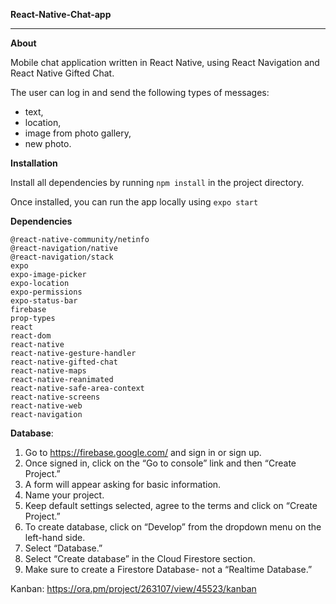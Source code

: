 <p class="has-line-data" data-line-start="0" data-line-end="1"><strong>React-Native-Chat-app</strong></p>
<hr>
<p class="has-line-data" data-line-start="5" data-line-end="6"><strong>About</strong></p>
<p class="has-line-data" data-line-start="7" data-line-end="8">Mobile chat application written in React Native, using React Navigation and React Native Gifted Chat.</p>
<p class="has-line-data" data-line-start="9" data-line-end="10">The user can log in and send the following types of messages:</p>
<ul>
<li class="has-line-data" data-line-start="10" data-line-end="11">text,</li>
<li class="has-line-data" data-line-start="11" data-line-end="12">location,</li>
<li class="has-line-data" data-line-start="12" data-line-end="13">image from photo gallery,</li>
<li class="has-line-data" data-line-start="13" data-line-end="14">new photo.</li>
</ul>
<p class="has-line-data" data-line-start="16" data-line-end="17"><strong>Installation</strong></p>
<p class="has-line-data" data-line-start="18" data-line-end="19">Install all dependencies by running <code>npm install</code> in the project directory.</p>
<p class="has-line-data" data-line-start="20" data-line-end="21">Once installed, you can run the app locally using <code>expo start</code></p>
<p class="has-line-data" data-line-start="22" data-line-end="23"><strong>Dependencies</strong></p>
<pre><code class="has-line-data" data-line-start="25" data-line-end="47">@react-native-community/netinfo
@react-navigation/native
@react-navigation/stack
expo
expo-image-picker
expo-location
expo-permissions
expo-status-bar
firebase
prop-types
react
react-dom
react-native
react-native-gesture-handler
react-native-gifted-chat
react-native-maps
react-native-reanimated
react-native-safe-area-context
react-native-screens
react-native-web
react-navigation
</code></pre>
<p class="has-line-data" data-line-start="48" data-line-end="49"><strong>Database</strong>:</p>
<ol>
<li class="has-line-data" data-line-start="49" data-line-end="50">Go to <a href="https://firebase.google.com/">https://firebase.google.com/</a> and sign in or sign up.</li>
<li class="has-line-data" data-line-start="50" data-line-end="51">Once signed in, click on the “Go to console” link and then “Create Project.”</li>
<li class="has-line-data" data-line-start="51" data-line-end="52">A form will appear asking for basic information.</li>
<li class="has-line-data" data-line-start="52" data-line-end="53">Name your project.</li>
<li class="has-line-data" data-line-start="53" data-line-end="54">Keep default settings selected, agree to the terms and click on “Create Project.”</li>
<li class="has-line-data" data-line-start="54" data-line-end="55">To create database, click on “Develop” from the dropdown menu on the left-hand side.</li>
<li class="has-line-data" data-line-start="55" data-line-end="56">Select “Database.”</li>
<li class="has-line-data" data-line-start="56" data-line-end="57">Select “Create database” in the Cloud Firestore section.</li>
<li class="has-line-data" data-line-start="57" data-line-end="58">Make sure to create a Firestore Database- not a “Realtime Database.”</li>
</ol>
<p class="has-line-data" data-line-start="60" data-line-end="61">Kanban: <a href="https://ora.pm/project/263107/view/45523/kanban">https://ora.pm/project/263107/view/45523/kanban</a></p>
